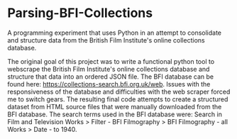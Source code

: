 # Parsing-BFI-Collections
A programming experiment that uses Python in an attempt to consolidate and structure data from the British Film Institute's online collections database.

The original goal of this project was to write a functional python tool to webscrape the British Film Institute's online collections database and structure that data into an ordered JSON file. The BFI database can be found here: https://collections-search.bfi.org.uk/web. Issues with the responsiveness of the database and difficulties with the web scraper forced me to switch gears. The resulting final code attempts to create a structured dataset from HTML source files that were manually downloaded from the BFI database. The search terms used in the BFI database were: Search in Film and Television Works > Filter - BFI Filmography >  BFI Filmography - all Works > Date - to 1940.
